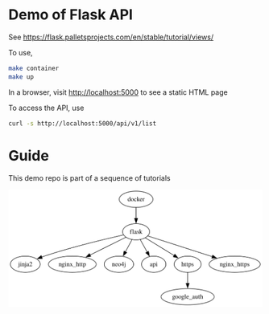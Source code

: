 # Demo of Flask API

See <https://flask.palletsprojects.com/en/stable/tutorial/views/>

To use,
```bash
make container
make up
```

In a browser, visit <http://localhost:5000> to see a static HTML page

To access the API, use
```bash
curl -s http://localhost:5000/api/v1/list
```


# Guide

This demo repo is part of a sequence of tutorials

![sequence of demos](https://raw.githubusercontent.com/allofphysicsgraph/pdg_essential_demo_docker/refs/heads/main/tutorials_dependency_graph.svg)
